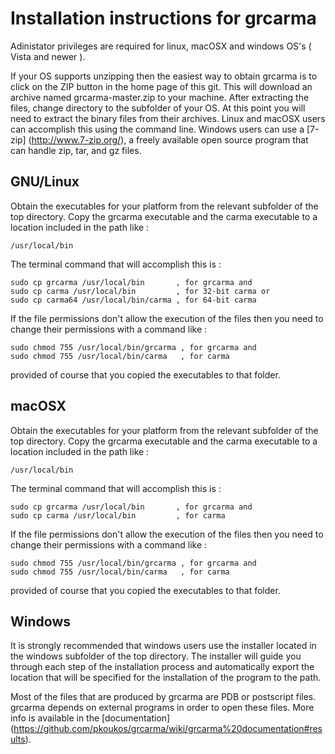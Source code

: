 # Installation instructions for grcarma #

Adinistator privileges are required for linux, macOSX and windows OS's 
( Vista and newer ).

If your OS supports unzipping then the easiest way to obtain grcarma is
to click on the ZIP button in the home page of this git. This will
download an archive named grcarma-master.zip to your machine. After extracting
the files, change directory to the subfolder of your OS. At this point you will
need to extract the binary files from their archives. Linux and macOSX users can
accomplish this using the command line. Windows users can use a [7-zip] 
(http://www.7-zip.org/), a freely available open source program that can handle
zip, tar, and gz files.

## GNU/Linux ##

Obtain the executables for your platform from the relevant subfolder of
the top directory. Copy the grcarma executable and the carma executable
to a location included in the path like :

    /usr/local/bin

The terminal command that will accomplish this is :

    sudo cp grcarma /usr/local/bin       , for grcarma and 
    sudo cp carma /usr/local/bin         , for 32-bit carma or
    sudo cp carma64 /usr/local/bin/carma , for 64-bit carma

If the file permissions don't allow the execution of the files then you
need to change their permissions with a command like :

    sudo chmod 755 /usr/local/bin/grcarma , for grcarma and 
    sudo chmod 755 /usr/local/bin/carma   , for carma

provided of course that you copied the executables to that folder.

## macOSX ##

Obtain the executables for your platform from the relevant subfolder of
the top directory. Copy the grcarma executable and the carma executable
to a location included in the path like :

    /usr/local/bin

The terminal command that will accomplish this is :

    sudo cp grcarma /usr/local/bin       , for grcarma and 
    sudo cp carma /usr/local/bin         , for carma

If the file permissions don't allow the execution of the files then you
need to change their permissions with a command like :

    sudo chmod 755 /usr/local/bin/grcarma , for grcarma and 
    sudo chmod 755 /usr/local/bin/carma   , for carma

provided of course that you copied the executables to that folder.

## Windows ##

It is strongly recommended that windows users use the installer located
in the windows subfolder of the top directory. The installer will guide
you through each step of the installation process and automatically
export the location that will be specified for the installation of the 
program to the path.

Most of the files that are produced by grcarma are PDB or postscript
files. grcarma depends on external programs in order to open these
files. More info is available in the [documentation] 
(https://github.com/pkoukos/grcarma/wiki/grcarma%20documentation#results).
